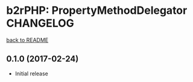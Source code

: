 b2rPHP: PropertyMethodDelegator CHANGELOG
=========================================

[back to README](README.md)

0.1.0 (2017-02-24)
------------------
- Initial release

